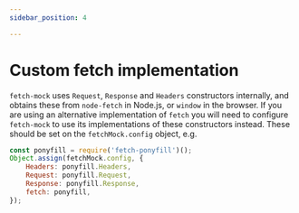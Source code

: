 ```yaml
---
sidebar_position: 4

---
```

# Custom fetch implementation


`fetch-mock` uses `Request`, `Response` and `Headers` constructors internally, and obtains these from `node-fetch` in Node.js, or `window` in the browser. If you are using an alternative implementation of `fetch` you will need to configure `fetch-mock` to use its implementations of these constructors instead. These should be set on the `fetchMock.config` object, e.g.

```javascript
const ponyfill = require('fetch-ponyfill')();
Object.assign(fetchMock.config, {
	Headers: ponyfill.Headers,
	Request: ponyfill.Request,
	Response: ponyfill.Response,
	fetch: ponyfill,
});
```
